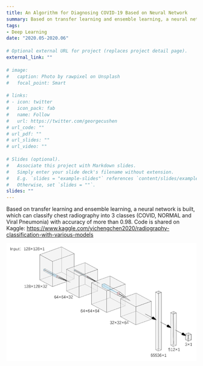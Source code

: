 ```yaml
---
title: An Algorithm for Diagnosing COVID-19 Based on Neural Network
summary: Based on transfer learning and ensemble learning, a neural network is built, which can classify chest radiography into 3 classes (COVID, NORMAL and Viral Pneumonia) with accuracy of more than 0.98.
tags:
- Deep Learning
date: "2020.05-2020.06"

# Optional external URL for project (replaces project detail page).
external_link: ""

# image:
#   caption: Photo by rawpixel on Unsplash
#   focal_point: Smart

# links:
# - icon: twitter
#   icon_pack: fab
#   name: Follow
#   url: https://twitter.com/georgecushen
# url_code: ""
# url_pdf: ""
# url_slides: ""
# url_video: ""

# Slides (optional).
#   Associate this project with Markdown slides.
#   Simply enter your slide deck's filename without extension.
#   E.g. `slides = "example-slides"` references `content/slides/example-slides.md`.
#   Otherwise, set `slides = ""`.
slides: ""
---
```


Based on transfer learning and ensemble learning, a neural network is built, which can classify chest radiography into 3 classes (COVID, NORMAL and Viral Pneumonia) with accuracy of more than 0.98. Code is shared on Kaggle: https://www.kaggle.com/yichengchen2020/radiography-classification-with-various-models

![avatar](/content/project/example/featured.png)
